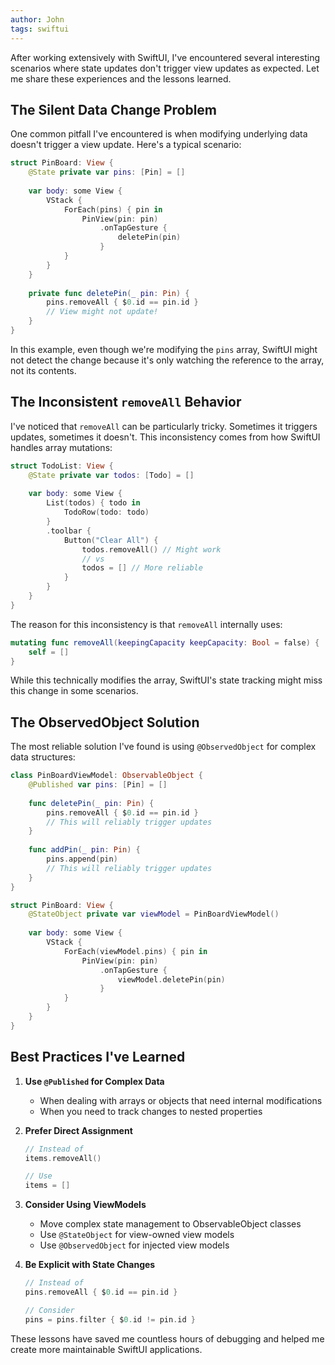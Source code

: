 ```yaml
---
author: John
tags: swiftui
---
```


After working extensively with SwiftUI, I've encountered several interesting scenarios where state updates don't trigger view updates as expected. Let me share these experiences and the lessons learned.

## The Silent Data Change Problem

One common pitfall I've encountered is when modifying underlying data doesn't trigger a view update. Here's a typical scenario:

```swift
struct PinBoard: View {
    @State private var pins: [Pin] = []
    
    var body: some View {
        VStack {
            ForEach(pins) { pin in
                PinView(pin: pin)
                    .onTapGesture {
                        deletePin(pin)
                    }
            }
        }
    }
    
    private func deletePin(_ pin: Pin) {
        pins.removeAll { $0.id == pin.id }
        // View might not update!
    }
}
```

In this example, even though we're modifying the `pins` array, SwiftUI might not detect the change because it's only watching the reference to the array, not its contents.

## The Inconsistent `removeAll` Behavior

I've noticed that `removeAll` can be particularly tricky. Sometimes it triggers updates, sometimes it doesn't. This inconsistency comes from how SwiftUI handles array mutations:

```swift
struct TodoList: View {
    @State private var todos: [Todo] = []
    
    var body: some View {
        List(todos) { todo in
            TodoRow(todo: todo)
        }
        .toolbar {
            Button("Clear All") {
                todos.removeAll() // Might work
                // vs
                todos = [] // More reliable
            }
        }
    }
}
```

The reason for this inconsistency is that `removeAll` internally uses:
```swift
mutating func removeAll(keepingCapacity keepCapacity: Bool = false) {
    self = []
}
```

While this technically modifies the array, SwiftUI's state tracking might miss this change in some scenarios.

## The ObservedObject Solution

The most reliable solution I've found is using `@ObservedObject` for complex data structures:

```swift
class PinBoardViewModel: ObservableObject {
    @Published var pins: [Pin] = []
    
    func deletePin(_ pin: Pin) {
        pins.removeAll { $0.id == pin.id }
        // This will reliably trigger updates
    }
    
    func addPin(_ pin: Pin) {
        pins.append(pin)
        // This will reliably trigger updates
    }
}

struct PinBoard: View {
    @StateObject private var viewModel = PinBoardViewModel()
    
    var body: some View {
        VStack {
            ForEach(viewModel.pins) { pin in
                PinView(pin: pin)
                    .onTapGesture {
                        viewModel.deletePin(pin)
                    }
            }
        }
    }
}
```

## Best Practices I've Learned

1. **Use `@Published` for Complex Data**
   - When dealing with arrays or objects that need internal modifications
   - When you need to track changes to nested properties

2. **Prefer Direct Assignment**
   ```swift
   // Instead of
   items.removeAll()
   
   // Use
   items = []
   ```

3. **Consider Using ViewModels**
   - Move complex state management to ObservableObject classes
   - Use `@StateObject` for view-owned view models
   - Use `@ObservedObject` for injected view models

4. **Be Explicit with State Changes**
   ```swift
   // Instead of
   pins.removeAll { $0.id == pin.id }
   
   // Consider
   pins = pins.filter { $0.id != pin.id }
   ```


These lessons have saved me countless hours of debugging and helped me create more maintainable SwiftUI applications.
